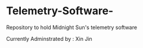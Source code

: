 Telemetry-Software-
===================

Repository to hold Midnight Sun's telemetry software 

Currently Adminstrated by : Xin Jin 